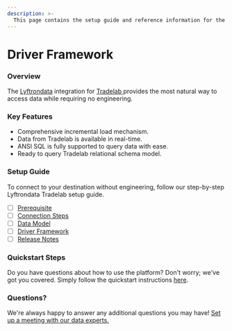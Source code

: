 ```yaml
---
description: >-
  This page contains the setup guide and reference information for the Tradelab source connector.
---
```


# Driver Framework

### Overview

The [Lyftrondata](https://www.lyftrondata.com/) integration for [Tradelab](https://www.lyftrondata.com/integration/tradelab/)[ ](https://www.lyftrondata.com/integration/tradelab/)provides the most natural way to access data while requiring no engineering.

### Key Features

* Comprehensive incremental load mechanism.
* Data from Tradelab is available in real-time.&#x20;
* ANSI SQL is fully supported to query data with ease.
* Ready to query Tradelab relational schema model.

### Setup Guide

To connect to your destination without engineering, follow our step-by-step Lyftrondata Tradelab setup guide.

* [ ] [Prerequisite](../../marketing-analytics/tradelab/prerequisite.md)
* [ ] [Connection Steps](../../marketing-analytics/tradelab/connection-steps.md)
* [ ] [Data Model](../../marketing-analytics/tradelab/data-model/)
* [ ] [Driver Framework](../../marketing-analytics/tradelab/driver-framework/)
* [ ] [Release Notes](../../marketing-analytics/tradelab/release-notes.md)

### Quickstart Steps

Do you have questions about how to use the platform? Don't worry; we've got you covered. Simply follow the quickstart instructions [here](../../../quickstart-steps.md).

### Questions? <a href="#questions" id="questions"></a>

We're always happy to answer any additional questions you may have! [Set up a meeting with our data experts.](https://www.lyftrondata.com/book-a-meeting/)


